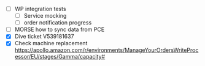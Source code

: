 - [ ] WP integration tests
	- [ ] Service mocking
	- [ ] order notification progress
- [ ] MORSE how to sync data from PCE
- [x] Dive ticket V539181637
- [x] Check machine replacement https://apollo.amazon.com/r/environments/ManageYourOrdersWriteProcessor/EU/stages/Gamma/capacity#